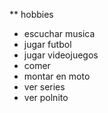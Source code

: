 ** hobbies

* escuchar musica
* jugar futbol
* jugar videojuegos
* comer
* montar en moto
* ver series
* ver polnito
